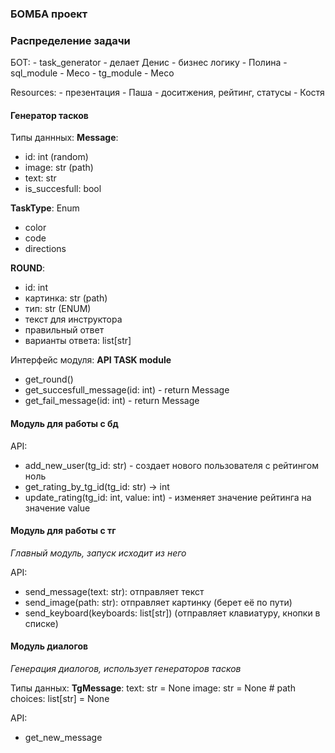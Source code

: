 

### БОМБА проект

### Распределение задачи
БОТ:
    - task_generator - делает Денис
    - бизнес логику - Полина
    - sql_module - Месо
    - tg_module - Месо

Resources:
    - презентация - Паша
    - доситжения, рейтинг, статусы - Костя

#### Генератор тасков
Типы даннных:
**Message**:
- id: int (random)
- image: str (path)
- text: str
- is_succesfull: bool

**TaskType**: Enum
- color
- code
- directions

**ROUND**:
- id: int
- картинка: str (path)
- тип: str (ENUM)
- текст для инструктора
- правильный ответ
- варианты ответа: list[str]

Интерфейс модуля:
**API TASK module**
- get_round()
- get_succesfull_message(id: int) - return Message
- get_fail_message(id: int) - return Message

#### Модуль для работы с бд
API:
- add_new_user(tg_id: str) - создает нового пользователя с рейтингом ноль
 - get_rating_by_tg_id(tg_id: str) -> int
- update_rating(tg_id: int, value: int) - изменяет значение рейтинга на значение  value

#### Модуль для работы с тг 
_Главный модуль, запуск исходит из него_

API:
- send_message(text: str): отправляет текст
- send_image(path: str): отправляет картинку (берет её по пути)
- send_keyboard(keyboards: list[str]) (отправляет клавиатуру, кнопки в списке)

#### Модуль диалогов
_Генерация диалогов, использует генераторов тасков_

Типы данных:
**TgMessage**:
    text: str = None
    image: str = None   # path
    choices: list[str] = None
    

API:
- get_new_message

